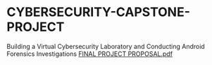 # CYBERSECURITY-CAPSTONE-PROJECT
Building a Virtual Cybersecurity Laboratory and Conducting Android Forensics Investigations
[FINAL PROJECT PROPOSAL.pdf](https://github.com/user-attachments/files/20962596/FINAL.PROJECT.PROPOSAL.pdf)
